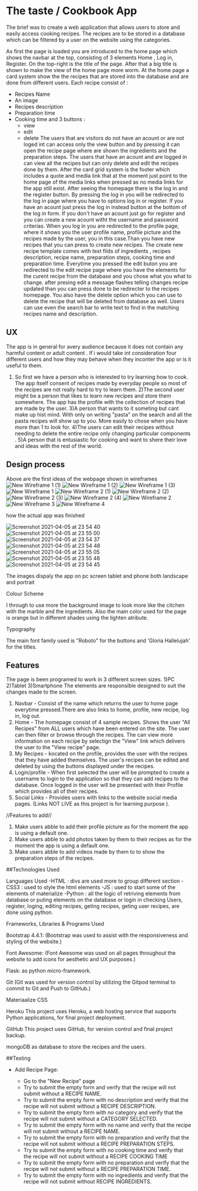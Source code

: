 # The taste / Cookbook App

The brief was to create a web application that allows users to store and easily access cooking recipes.
The recipes are to be stored in a database which can be filtered by a user on the website using the categories.

As first the page is loaded you are introduced to the home page which shows the navbar at the top,
consisting of 3 elements Home , Log in, Register. On the top-right is the title of the page.
After that a big title is shown to make the view of the home page more worm.
At the home page a card system show the the recipes that are stored into the database and are done
from different users. Each recipe consist of :

* Recipes Name
* An image
* Recipes description
* Preparation time
* Cooking time
 and 3 buttons :
    * view
    * edit
    * delete
The users that are visitors do not have an acount or are not loged int can access only the view button 
and by pressing it can open the recipe page where are shown the ingredients and the preparation steps.
The users that have an acount and are logged in can view all the recipes but can only delete and edit
the recipes done by them.
After the card grid system is the footer which includes a quote and media link that at the moment just 
point to the home page of the media links when pressed as no media links for the app still exist.
After seeing the homepage there is the log in and the register button.
By pressing the log in you will be redirected to the log in page where you have to options log in or register.
If you have an acount just press the log in instead button at the bottom of the log in form.
If you don't have an acount just go for register and you can create a new acount witht the username and password criterias.
When you log in you are redirected to the profile page, where it shows you the user profile name, profile picture and the 
recipes made by the user, you in this case.Than you have new recipes that you can press to create new recipes.
The create new recipe template comes with text filds of ingredients , recipes description, recipe name, preparation steps,
cooking time and preparation time.
Everytime you pressed the edit buton you are redirected to the edit recipe page where you have the elements for the curent 
recipe from the database and you chose what you what to change. after presing edit a message flashes telling changes recipe updated 
than you can press done to be redirecter to the recipes homepage.
You also have the delete option which you can use to delete the recipe that will be deleted from database as well.
Users can use even the search bar to write text to find in the matching recipes name and description.

## UX
  The app is in general for avery audience because it does not contain any harmful content or adult content .
  If i would take int consideration four different users and how they may behave when they inconter the app or is it useful to them.
1) So first we have a person who is interested to try learning how to cook. 
   The app itself consent of recipes made by everyday people so most of the recipes are not really hard to try to learn them.
2)The second user might be a person that likes to learn new recipes and store them somewhere.
    The app has the profile with the collection of recipes that are made by the user.
3)A person that wants to it someting but cant make up hist mind.
    With only on writing "pasta" on the search and all the pasta recipes will show up to you.
    More easily to chose when you have more than 1 to look for.
4)The users can edit their recipes without needing to delete the entire recipe only changing particular components .
5)A person that is entusiastic for cooking and want to shere their love and ideas with the rest of the world.


 ## Design process
 Above are the first ideas of the webpage shown in wireframes
![New Wireframe 1 (1)](https://user-images.githubusercontent.com/63249988/113645217-62a5a280-967e-11eb-8241-d1d4a498cb20.png)
![New Wireframe 1 (2)](https://user-images.githubusercontent.com/63249988/113645221-646f6600-967e-11eb-9e08-1deabab6ea18.png)
![New Wireframe 1 (3)](https://user-images.githubusercontent.com/63249988/113645223-646f6600-967e-11eb-9bba-8fea5cfe7360.png)
![New Wireframe 1](https://user-images.githubusercontent.com/63249988/113645227-6507fc80-967e-11eb-9828-ee41ec5a3067.png)
![New Wireframe 2 (1)](https://user-images.githubusercontent.com/63249988/113645229-65a09300-967e-11eb-846a-9f975ee72521.png)
![New Wireframe 2 (2)](https://user-images.githubusercontent.com/63249988/113645231-65a09300-967e-11eb-93cc-3e1cf83d945e.png)
![New Wireframe 2 (3)](https://user-images.githubusercontent.com/63249988/113645233-66392980-967e-11eb-93f4-928ced236b75.png)
![New Wireframe 2 (4)](https://user-images.githubusercontent.com/63249988/113645234-66392980-967e-11eb-8279-8f1c3f8e9630.png)
![New Wireframe 2](https://user-images.githubusercontent.com/63249988/113645235-66d1c000-967e-11eb-9121-a0e1fa7cde8f.png)
![New Wireframe 3](https://user-images.githubusercontent.com/63249988/113645236-66d1c000-967e-11eb-8552-a4245e0dcc5c.png)
![New Wireframe 4](https://user-images.githubusercontent.com/63249988/113645238-676a5680-967e-11eb-9996-a53096a73051.png)

how the actual app was finished

![Screenshot 2021-04-05 at 23 54 40](https://user-images.githubusercontent.com/63249988/113645708-4fdf9d80-967f-11eb-8b55-9876a3bd0b03.png)
![Screenshot 2021-04-05 at 23 55 00](https://user-images.githubusercontent.com/63249988/113645713-51a96100-967f-11eb-9be5-f0f7c1b49049.png)
![Screenshot 2021-04-05 at 23 54 37](https://user-images.githubusercontent.com/63249988/113645716-5241f780-967f-11eb-876a-0dbc36b0029b.png)
![Screenshot 2021-04-05 at 23 54 48](https://user-images.githubusercontent.com/63249988/113645720-52da8e00-967f-11eb-843f-41e7ed5ec719.png)
![Screenshot 2021-04-05 at 23 55 05](https://user-images.githubusercontent.com/63249988/113645723-540bbb00-967f-11eb-9454-8df510ca4ca2.png)
![Screenshot 2021-04-05 at 23 55 48](https://user-images.githubusercontent.com/63249988/113645727-54a45180-967f-11eb-8fd7-38e89ef7d9bb.png)
![Screenshot 2021-04-05 at 23 54 45](https://user-images.githubusercontent.com/63249988/113645730-55d57e80-967f-11eb-9a3d-931c12fcd9e5.png)

The images dispaly the app on pc screen tablet and phone both landscape and portrait


Colour Scheme

I through to use more the background image to look more like the citchen with the marble and the ingredients.
Also the main color used for the page is orange but in different shades using the lighten atribute.


Typography

The main font family used is "Roboto" for the buttons and  'Gloria Hallelujah' for the titles.

## Features
The page is been programed to work in 3 different screen sizes.
1)PC
2)Tablet
3)Smartphone
The elements are responsible designed to suit the changes made to the screen.

1. Navbar - Consist of the name which returns the user to home page everytime pressed.There are also links to home, profile, new recipe,
   log in, log out.
2. Home - The homepage consist of 4 sample recipes.
   Shows the user "All Recipes" from ALL users which have been entered on the site.
   The user can then filter or browse through the recipes.
    The can view more information on each recipe by selectign the "View" link which delivers the user to the "View recipe" page.
3.  My Recipes - kocated on the profile,  provides the user with the recipes that they have added themselves.
    The user's recipes can be edited and deleted by using the buttons displayed under the recipes.
4.  Login/profile - When first selected the user will be prompted to create a username to login to the application so that they can add recipes to the database.
    Once logged in the user will be presented with their Profile which provides all of their recipes.
5.  Social Links - Provides users with links to the website social media pages.
    (Links NOT LIVE as this project is for learning purpose ).


 //Features to add//
1. Make users abble to add their profile picture as for the moment the app is using a default one.
2. Make users abble to add photos taken by them to their recipes as for the moment the app is using a default one.
3. Make users abble to add videos made by them to to show the preparation steps of the recipes.


##Technologies Used

Languages Used
-HTML : divs are used more to group different section 
-CSS3 : used to style the html elements
-JS : used to start some of the elements of materialize
-Python : all the logic of retriving elements from database or puting elements on the database or login in checking Users,
register, loging, editing recipes, geting recipes, geting user recipes, are done using python.

Frameworks, Libraries & Programs Used

Bootstrap 4.4.1:
(Bootstrap was used to assist with the responsiveness and styling of the website.)

Font Awesome:
(Font Awesome was used on all pages throughout the website to add icons for aesthetic and UX purposes.)

Flask: as python micro-framework.

Git
(Git was used for version control by utilizing the Gitpod terminal to commit to Git and Push to GitHub.)

Materiaalize CSS

Heroku
This project uses Heroku, a web hosting service that supports Python applications, for final project deployment.

GitHub
This project uses GitHub, for version control and final project backup.

mongoDB as database to store the recipes and the users.


##Testing
* Add Recipe Page:

    * Go to the "New Recipe" page
    * Try to submit the empty form and verify that the recipe will not submit without a RECIPE NAME.
    * Try to submit the empty form with no description and verify that the recipe will not submit without a RECIPE DESCRIPTION.
    * Try to submit the empty form with no category and verify that the recipe will not submit without a CATEGORY SELECTED.
    * Try to submit the empty form with no name and verify that the recipe will not submit without a RECIPE NAME.
    * Try to submit the empty form with no preparation and verify that the recipe will not submit without a RECIPE PREPARATION STEPS.
    * Try to submit the empty form with no cooking time and verify that the recipe will not submit without a RECIPE COOKING TIME
    * Try to submit the empty form with no preparation and verify that the recipe will not submit without a RECIPE PREPARATION TIME.
    * Try to submit the empty form with no ingredients and verify that the recipe will not submit without  RECIPE INGREDIENTS.
